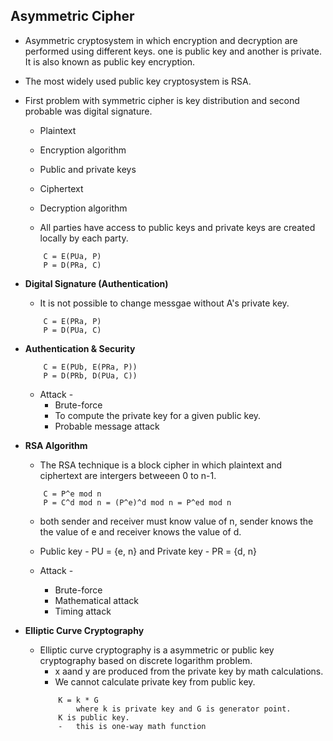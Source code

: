 ## Asymmetric Cipher

-	Asymmetric cryptosystem in which encryption and decryption are performed using different keys. one is public key and another is private. It is also known as public key encryption.
-	The most widely used public key cryptosystem is RSA.

-	First problem with symmetric cipher is key distribution and second probable was digital signature.

	-	Plaintext
	-	Encryption algorithm
	-	Public and private keys
	-	Ciphertext
	-	Decryption algorithm

	-	All parties have access to public keys and private keys are created locally by each party.
	```
		C = E(PUa, P)
		P = D(PRa, C)
	```
	
-	**Digital Signature (Authentication)**
	-	It is not possible to change messgae without A's private key.
	```
		C = E(PRa, P)
		P = D(PUa, C)
	```
	
-	**Authentication & Security**
	```
		C = E(PUb, E(PRa, P))
		P = D(PRb, D(PUa, C))
	```
	
	-	Attack -
		-	Brute-force
		-	To compute the private key for a given public key.
		-	Probable message attack

-	**RSA Algorithm**
	-	The RSA technique is a block cipher in which plaintext and ciphertext are intergers betweeen 0 to n-1.

	```
		C = P^e mod n
		P = C^d mod n = (P^e)^d mod n = P^ed mod n
	```
	
	-	both sender and receiver must know value of n, sender knows the the value of e and receiver knows the value of d.
	-	Public key - PU = {e, n} and Private key - PR = {d, n}

	-	Attack -
		-	Brute-force
		-	Mathematical attack
		-	Timing attack

-	**Elliptic Curve Cryptography**
	-	Elliptic curve cryptography is a asymmetric or public key cryptography based on discrete logarithm problem. 
		-	x aand y are produced from the private key by math calculations.
		-	We cannot calculate private key from public key.
		```
			K = k * G 
				where k is private key and G is generator point.
			K is public key.
			-	this is one-way math function
		```
